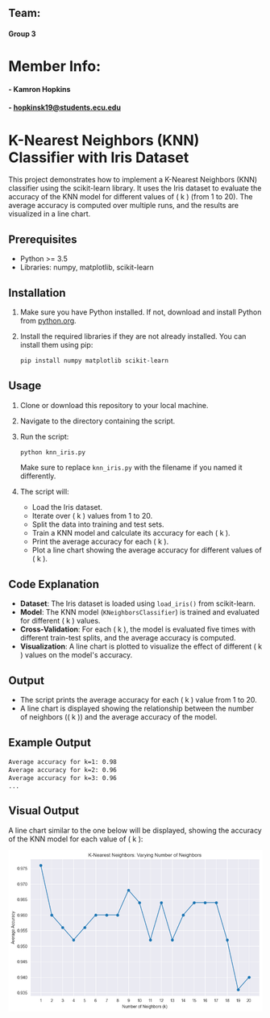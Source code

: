 ## Team:

#### Group 3


# Member Info:
#### - Kamron Hopkins
#### - hopkinsk19@students.ecu.edu

# K-Nearest Neighbors (KNN) Classifier with Iris Dataset

This project demonstrates how to implement a K-Nearest Neighbors (KNN) classifier using the scikit-learn library. It uses the Iris dataset to evaluate the accuracy of the KNN model for different values of \( k \) (from 1 to 20). The average accuracy is computed over multiple runs, and the results are visualized in a line chart.

## Prerequisites

- Python >= 3.5
- Libraries: numpy, matplotlib, scikit-learn

## Installation

1. Make sure you have Python installed. If not, download and install Python from [python.org](https://www.python.org/downloads/).

2. Install the required libraries if they are not already installed. You can install them using pip:

   ```bash
   pip install numpy matplotlib scikit-learn
   ```

## Usage

1. Clone or download this repository to your local machine.

2. Navigate to the directory containing the script.

3. Run the script:

   ```bash
   python knn_iris.py
   ```

   Make sure to replace `knn_iris.py` with the filename if you named it differently.

4. The script will:
   - Load the Iris dataset.
   - Iterate over \( k \) values from 1 to 20.
   - Split the data into training and test sets.
   - Train a KNN model and calculate its accuracy for each \( k \).
   - Print the average accuracy for each \( k \).
   - Plot a line chart showing the average accuracy for different values of \( k \).

## Code Explanation

- **Dataset**: The Iris dataset is loaded using `load_iris()` from scikit-learn.
- **Model**: The KNN model (`KNeighborsClassifier`) is trained and evaluated for different \( k \) values.
- **Cross-Validation**: For each \( k \), the model is evaluated five times with different train-test splits, and the average accuracy is computed.
- **Visualization**: A line chart is plotted to visualize the effect of different \( k \) values on the model's accuracy.

## Output

- The script prints the average accuracy for each \( k \) value from 1 to 20.
- A line chart is displayed showing the relationship between the number of neighbors (\( k \)) and the average accuracy of the model.

## Example Output

```
Average accuracy for k=1: 0.98
Average accuracy for k=2: 0.96
Average accuracy for k=3: 0.96
...
```

## Visual Output

A line chart similar to the one below will be displayed, showing the accuracy of the KNN model for each value of \( k \):

![KNN Accuracy Chart](output-1.png)
